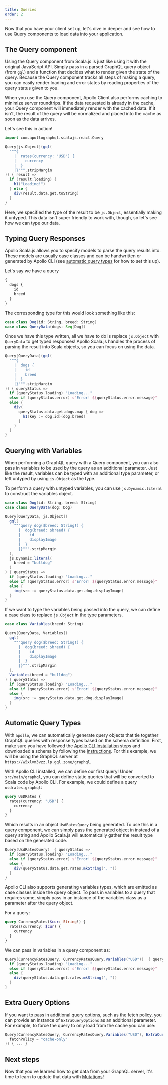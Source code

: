 ```yaml
---
title: Queries
order: 2
---
```


Now that you have your client set up, let's dive in deeper and see how to use Query components to load data into your application.

## The Query component
Using the Query component from Scala.js is just like using it with the original JavaScript API. Simply pass in a parsed GraphQL query object (from `gql`) and a function that decides what to render given the state of the query. Because the Query component tracks all steps of making a query, you can easily render loading and error states by reading properties of the query status given to you.

When you use the Query component, Apollo Client also performs caching to minimize server roundtrips. If the data requested is already in the cache, your Query component will immediately render with the cached data. If it isn't, the result of the query will be normalized and placed into the cache as soon as the data arrives.

Let's see this in action!

```scala
import com.apollographql.scalajs.react.Query

Query[js.Object](gql(
  """{
    |  rates(currency: "USD") {
    |    currency
    |  }
    |}""".stripMargin
)) { result =>
  if (result.loading) {
    h1("Loading!")
  } else {
    div(result.data.get.toString)
  }
}
```

Here, we specified the type of the result to be `js.Object`, essentially making it untyped. This data isn't super friendly to work with, though, so let's see how we can type our data.

## Typing Query Responses
Apollo Scala.js allows you to specify models to parse the query results into. These models are usually case classes and can be handwritten or generated by Apollo CLI (see [automatic query types](#Automatic-Query-Types) for how to set this up).

Let's say we have a query
```graphql
{
  dogs {
    id
    breed
  }
}
```

The corresponding type for this would look something like this:
```scala
case class Dog(id: String, breed: String)
case class QueryData(dogs: Seq[Dog])
```

Once we have this type written, all we have to do is replace `js.Object` with `QueryData` to get typed responses! Apollo Scala.js handles the process of parsing the result into Scala objects, so you can focus on using the data.

```scala
Query[QueryData](gql(
  """{
    |  dogs {
    |    id
    |    breed
    |  }
    |}""".stripMargin
)) { queryStatus =>
  if (queryStatus.loading) "Loading..."
  else if (queryStatus.error) s"Error! ${queryStatus.error.message}"
  else {
    div(
      queryStatus.data.get.dogs.map { dog =>
        h1(key := dog.id)(dog.breed)
      }
    )
  }
}
```

## Querying with Variables
When performing a GraphQL query with a Query component, you can also pass in variables to be used by the query as an additional parameter. Just like the result, variables can be typed with an additional type parameter, or left untyped by using `js.Object` as the type.

To perform a query with untyped variables, you can use `js.Dynamic.literal` to construct the variables object.
```scala
case class Dog(id: String, breed: String)
case class QueryData(dog: Dog)

Query[QueryData, js.Object](
  gql(
    """query dog($breed: String!) {
      |  dog(breed: $breed) {
      |    id
      |    displayImage
      |  }
      |}""".stripMargin
  ),
  js.Dynamic.literal(
    breed = "bulldog"
  )
) { queryStatus =>
  if (queryStatus.loading) "Loading..."
  else if (queryStatus.error) s"Error! ${queryStatus.error.message}"
  else {
    img(src := queryStatus.data.get.dog.displayImage)
  }
}
```

If we want to type the variables being passed into the query, we can define a case class to replace `js.Object` in the type parameters.
```scala
case class Variables(breed: String)

Query[QueryData, Variables](
  gql(
    """query dog($breed: String!) {
      |  dog(breed: $breed) {
      |    id
      |    displayImage
      |  }
      |}""".stripMargin
  ),
  Variables(breed = "bulldog")
) { queryStatus =>
  if (queryStatus.loading) "Loading..."
  else if (queryStatus.error) s"Error! ${queryStatus.error.message}"
  else {
    img(src := queryStatus.data.get.dog.displayImage)
  }
}
```

## Automatic Query Types
With `apollo`, we can automatically generate query objects that tie together GraphQL queries with response types based on the schema definition. First, make sure you have followed the [Apollo CLI Installation](./installation.html#Apollo-CLI) steps and downloaded a schema by following the [instructions](https://github.com/apollographql/apollo-cli#apollo-schemadownload-output). For this example, we will be using the GraphQL server at `https://w5xlvm3vzz.lp.gql.zone/graphql`.

With Apollo CLI installed, we can define our first query! Under `src/main/graphql`, you can define static queries that will be converted to Scala code by Apollo CLI. For example, we could define a query `usdrates.graphql`:
```graphql
query USDRates {
  rates(currency: "USD") {
    currency
  }
}
```

Which results in an object `UsdRatesQuery` being generated. To use this in a query component, we can simply pass the generated object in instead of a query string and Apollo Scala.js will automatically gather the result type based on the generated code.

```scala
Query(UsdRatesQuery)  { queryStatus =>
  if (queryStatus.loading) "Loading..."
  else if (queryStatus.error) s"Error! ${queryStatus.error.message}"
  else {
    div(queryStatus.data.get.rates.mkString(", "))
  }
}
```

Apollo CLI also supports generating variables types, which are emitted as case classes inside the query object. To pass in variables to a query that requires some, simply pass in an instance of the variables class as a parameter after the query object.

For a query:
```graphql
query CurrencyRates($cur: String!) {
  rates(currency: $cur) {
    currency
  }
}
```

We can pass in variables in a query component as:
```scala
Query(CurrencyRatesQuery, CurrencyRatesQuery.Variables("USD"))  { queryStatus =>
  if (queryStatus.loading) "Loading..."
  else if (queryStatus.error) s"Error! ${queryStatus.error.message}"
  else {
    div(queryStatus.data.get.rates.mkString(", "))
  }
}
```

## Extra Query Options
If you want to pass in additional query options, such as the fetch policy, you can provide an instance of `ExtraQueryOptions` as an additional parameter. For example, to force the query to only load from the cache you can use:

```scala
Query(CurrencyRatesQuery, CurrencyRatesQuery.Variables("USD"), ExtraQueryOptions(
  fetchPolicy = "cache-only"
)) { ... }
```

## Next steps
Now that you've learned how to get data from your GraphQL server, it's time to learn to update that data with [Mutations](./mutations.html)!
